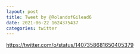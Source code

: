 ```yaml
--- 
layout: post 
title: Tweet by @RolandofGilead6 
date: 2021-06-22 1624375437 
categories: twitter 
--- 
```

https://twitter.com/o/status/1407358681650405379